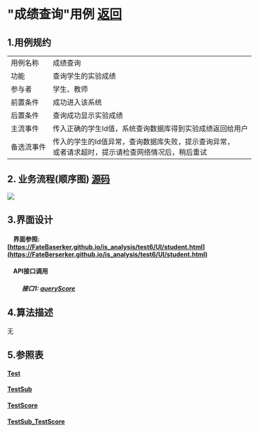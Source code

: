 ﻿# "成绩查询"用例 <a href="https://github.com/FateBerserker/is_analysis/tree/master/test6">返回</a>
## 1.用例规约
<table cellspacing="0" style="width:900px;">
<tr>
	<td>用例名称</td>
	<td>成绩查询</td>	
</tr>
<tr>
	<td>功能</td>
	<td>查询学生的实验成绩</td>	
</tr>
<tr>
	<td>参与者</td>
	<td>学生、教师</td>	
</tr>
<tr>
	<td>前置条件</td>
	<td>成功进入该系统</td>	
</tr>
<tr>
	<td>后置条件</td>
	<td>查询成功显示实验成绩</td>	
</tr>
<tr>
	<td>主流事件</td>
	<td>
		传入正确的学生Id值，系统查询数据库得到实验成绩返回给用户
	</td>	
</tr>
<tr>
	<td>备选流事件</td>
	<td>
		传入的学生的Id值异常，查询数据库失败，提示查询异常，<br>
		或者请求超时，提示请检查网络情况后，稍后重试
	</td>	
</tr>
	
</table>		


## 2. 业务流程(顺序图)  <a href="../src/queryScore.puml">源码</a>
<img src="../images/queryScore.png"/>


## 3.界面设计
#### &nbsp;&nbsp;&nbsp;&nbsp;界面参照:[https://FateBaserker.github.io/is_analysis/test6/UI/student.html](https://FateBerserker.github.io/is_analysis/test6/UI/student.html)
#### &nbsp;&nbsp;&nbsp;&nbsp;API接口调用
##### &nbsp;&nbsp;&nbsp;&nbsp;&nbsp;&nbsp;&nbsp;&nbsp;&nbsp;&nbsp;接口1: <a href="../接口/queryScore.md">queryScore</a>

## 4.算法描述
无

## 5.参照表
#### <a href="../数据库表设计.md#test">Test</a>
#### <a href="../数据库表设计.md#testSub">TestSub</a>
#### <a href="../数据库表设计.md#testScore">TestScore</a>
#### <a href="../数据库表设计.md#testSubTestScore">TestSub_TestScore</a>

